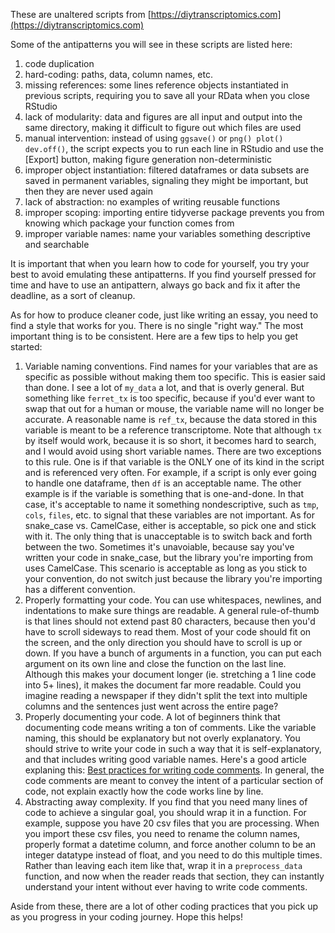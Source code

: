 These are unaltered scripts from [https://diytranscriptomics.com](https://diytranscriptomics.com)

Some of the antipatterns you will see in these scripts are listed here:

1. code duplication
2. hard-coding: paths, data, column names, etc.
3. missing references: some lines reference objects instantiated in previous scripts, requiring you to save all your RData when you close RStudio
4. lack of modularity: data and figures are all input and output into the same directory, making it difficult to figure out which files are used
5. manual intervention: instead of using `ggsave()` or `png() plot() dev.off()`, the script expects you to run each line in RStudio and use the [Export] button, making figure generation non-deterministic
6. improper object instantiation: filtered dataframes or data subsets are saved in permanent variables, signaling they might be important, but then they are never used again
7. lack of abstraction: no examples of writing reusable functions
8. improper scoping: importing entire tidyverse package prevents you from knowing which package your function comes from
9. improper variable names: name your variables something descriptive and searchable

It is important that when you learn how to code for yourself, you try your best to avoid emulating these antipatterns. If you find yourself pressed for time and have to use an antipattern, always go back and fix it after the deadline, as a sort of cleanup.

As for how to produce cleaner code, just like writing an essay, you need to find a style that works for you. There is no single "right way." The most important thing is to be consistent. Here are a few tips to help you get started:

1. Variable naming conventions. Find names for your variables that are as specific as possible without making them too specific. This is easier said than done. I see a lot of `my_data` a lot, and that is overly general. But something like `ferret_tx` is too specific, because if you'd ever want to swap that out for a human or mouse, the variable name will no longer be accurate. A reasonable name is `ref_tx`, because the data stored in this variable is meant to be a reference transcriptome. Note that although `tx` by itself would work, because it is so short, it becomes hard to search, and I would avoid using short variable names. There are two exceptions to this rule. One is if that variable is the ONLY one of its kind in the script and is referenced very often. For example, if a script is only ever going to handle one dataframe, then `df` is an acceptable name. The other example is if the variable is something that is one-and-done. In that case, it's acceptable to name it something nondescriptive, such as `tmp`, `cols`, `files`, etc. to signal that these variables are not important. As for snake\_case vs. CamelCase, either is acceptable, so pick one and stick with it. The only thing that is unacceptable is to switch back and forth between the two. Sometimes it's unavoiable, because say you've written your code in snake\_case, but the library you're importing from uses CamelCase. This scenario is acceptable as long as you stick to your convention, do not switch just because the library you're importing has a different convention.
2. Properly formatting your code. You can use whitespaces, newlines, and indentations to make sure things are readable. A general rule-of-thumb is that lines should not extend past 80 characters, because then you'd have to scroll sideways to read them. Most of your code should fit on the screen, and the only direction you should have to scroll is up or down. If you have a bunch of arguments in a function, you can put each argument on its own line and close the function on the last line. Although this makes your document longer (ie. stretching a 1 line code into 5+ lines), it makes the document far more readable. Could you imagine reading a newspaper if they didn't split the text into multiple columns and the sentences just went across the entire page?
3. Properly documenting your code. A lot of beginners think that documenting code means writing a ton of comments. Like the variable naming, this should be explanatory but not overly explanatory. You should strive to write your code in such a way that it is self-explanatory, and that includes writing good variable names. Here's a good article explaning this: [Best practices for writing code comments](https://stackoverflow.blog/2021/12/23/best-practices-for-writing-code-comments/). In general, the code comments are meant to convey the intent of a particular section of code, not explain exactly how the code works line by line.
4. Abstracting away complexity. If you find that you need many lines of code to achieve a singular goal, you should wrap it in a function. For example, suppose you have 20 csv files that you are processing. When you import these csv files, you need to rename the column names, properly format a datetime column, and force another column to be an integer datatype instead of float, and you need to do this multiple times. Rather than leaving each item like that, wrap it in a `preprocess_data` function, and now  when the reader reads that section, they can instantly understand your intent without ever having to write code comments.

Aside from these, there are a lot of other coding practices that you pick up as you progress in your coding journey. Hope this helps! 